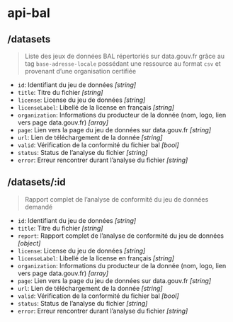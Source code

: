 # api-bal

## /datasets
> Liste des jeux de données BAL répertoriés sur data.gouv.fr grâce au tag `base-adresse-locale` possédant une ressource au format `csv` et provenant d’une organisation certifiée

- `id`: Identifiant du jeu de données *[string]*
- `title`: Titre du fichier *[string]*
- `license`: License du jeu de données *[string]*
- `licenseLabel`: Libellé de la license en français *[string]*
- `organization`: Informations du producteur de la donnée (nom, logo, lien vers page data.gouv.fr) *[array]*
- `page`: Lien vers la page du jeu de données sur data.gouv.fr *[string]*
- `url`: Lien de téléchargement de la donnée *[string]*
- `valid`: Vérification de la conformité du fichier bal *[bool]*
- `status`: Status de l’analyse du fichier  *[string]*
- `error`: Erreur rencontrer durant l’analyse du fichier *[string]*

## /datasets/:id
> Rapport complet de l’analyse de conformité du jeu de données demandé

- `id`: Identifiant du jeu de données *[string]*
- `title`: Titre du fichier *[string]*
- `report`: Rapport complet de l’analyse de conformité du jeu de données *[object]*
- `license`: License du jeu de données *[string]*
- `licenseLabel`: Libellé de la license en français *[string]*
- `organization`: Informations du producteur de la donnée (nom, logo, lien vers page data.gouv.fr) *[array]*
- `page`: Lien vers la page du jeu de données sur data.gouv.fr *[string]*
- `url`: Lien de téléchargement de la donnée *[string]*
- `valid`: Vérification de la conformité du fichier bal *[bool]*
- `status`: Status de l’analyse du fichier  *[string]*
- `error`: Erreur rencontrer durant l’analyse du fichier *[string]*
